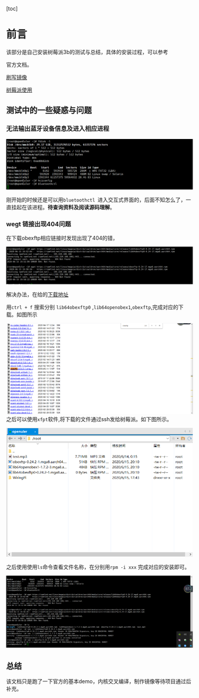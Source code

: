 [toc]
# 前言
该部分是自己安装树莓派3b的测试与总结，具体的安装过程，可以参考

官方文档。

[ 刷写镜像](https://gitee.com/openeuler/raspberrypi/blob/master/documents/%E5%88%B7%E5%86%99%E9%95%9C%E5%83%8F.md)

[树莓派使用](https://gitee.com/openeuler/raspberrypi/blob/master/documents/%E6%A0%91%E8%8E%93%E6%B4%BE%E4%BD%BF%E7%94%A8.md)
## 测试中的一些疑惑与问题
### 无法输出蓝牙设备信息及进入相应进程

![66](./asserts/蓝牙设备.png)

刚开始的时候还是可以用`bluetoothctl `进入交互式界面的，后面不知怎么了，一直挂起在该进程。**待查询资料及阅读源码理解**。

### wegt 链接出现404问题
在下载obexftp相应链接时发现出现了404的错，

![66](./asserts/错误信息.png)

解决办法，在给的[下载地址](https://rpmfind.net/linux/mageia/distrib/cauldron/aarch64/media/core/release/)

用`ctrl + f` 搜索分别 `lib64obexftp0` ,`lib64openobex1`,`obexftp`,完成对应的下载。如图所示


![66](./asserts/下载.png)
之后可以使用`xfpt`软件,将下载的文件通过ssh发给树莓派。如下图所示。

![66](./asserts/复制.png)

之后使用使用`ls`命令查看文件名称，在分别用`rpm -i xxx` 完成对应的安装即可。

![66](./asserts/完成安装.png)

## 总结
该文档只是跑了一下官方的基本demo，内核交叉编译，制作镜像等待项目通过后补充。
